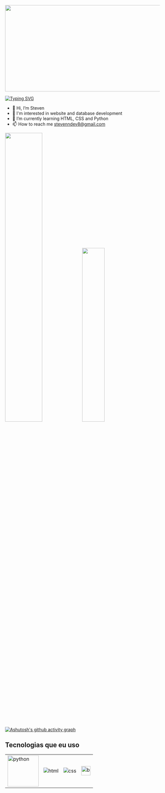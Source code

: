 <img src="https://i.pinimg.com/originals/42/83/6a/42836adf0826dbfa27034fc55566d3a2.gif" width="1000px" height="280px">

[![Typing SVG](https://readme-typing-svg.herokuapp.com/?color=FFD700&size=35&center=true&vCenter=true&width=1000&lines=Oi+Sou+Steven+Araújo+Aprendiz+Back-End+🛠️;Bem-vindo+ao+Meu+GitHub+:%29)](https://git.io/typing-svg)

- 👋 Hi, I’m Steven
- 👀 I'm interested in website and database development
- 🌱 I’m currently learning HTML, CSS and Python
- 📫 How to reach me stevenndev8@gmail.com

<p><img width="49%" src="https://github-readme-stats.vercel.app/api?username=steven-dev8&show_icons=true&theme=dark&locale=pt-br"> <img width="38%" src="https://github-readme-stats.vercel.app/api/top-langs/?username=steven-dev8&layout=compact&theme=dark"></p>

[![Ashutosh's github activity graph](https://github-readme-activity-graph.vercel.app/graph?username=steven-dev8&bg_color=000000&color=B8860B&line=FFD700&point=FFFFFF&area=true&hide_border=true)](https://github.com/ashutosh00710/github-readme-activity-graph)


## Tecnologias que eu uso

<table>
    <tr>
        <td><img src="https://img.shields.io/badge/Python-14354C?style=for-the-badge&logo=python&logoColor=white" alt="python" width="101"></td>
        <td><img src="https://img.shields.io/badge/HTML5-E34F26?style=for-the-badge&logo=html5&logoColor=white" alt="html"></td>
        <td><img src="https://img.shields.io/badge/CSS3-1572B6?style=for-the-badge&logo=css3&logoColor=white" alt="css"></td>
        <td><img src="https://cdn.discordapp.com/attachments/879885461903007756/1284407886071463956/799-7996506_black-mage-8-bit-final-fantasy-black-mage-removebg-preview.png?ex=66e6858f&is=66e5340f&hm=e9492bbc4155e4a88581e4eb16a5ee7a4b4948f2798e6dc8096b0b70529a9d23&" width="30px" alt="boneco dark fantasy"></td>
    </tr>
</table>
